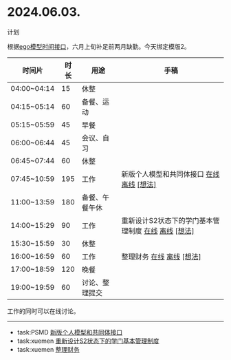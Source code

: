 # 2024.06.03.
计划  

根据[ego模型时间接口](https://gitee.com/hyg/blog/blob/master/timeflow.md)，六月上旬补足前两月缺勤。今天绑定模版2。

| 时间片 | 时长 | 用途 | 手稿 |
| --- | --- | --- | --- |
| 04:00~04:14 | 15 | 休整 |  |
| 04:15~05:14 | 60 | 备餐、运动 |  |
| 05:15~05:59 | 45 | 早餐 |  |
| 06:00~06:44 | 45 | 会议、自习 |  |
| 06:45~07:44 | 60 | 休整 |  |
| 07:45~10:59 | 195 | 工作 | 新版个人模型和共同体接口  [在线](http://simp.ly/p/3GXNTh) [离线](../../draft/2024/06/20240603074500.md) <a href="mailto:huangyg@mars22.com?subject=关于2024.06.03.[新版个人模型和共同体接口]任务&body=日期: 20240603%0D%0A序号: 5%0D%0A手稿:../../draft/2024/06/20240603074500.md%0D%0A---请勿修改邮件主题及以上内容 从下一行开始写您的想法---%0D%0A">[想法]</a> |
| 11:00~13:59 | 180 | 备餐、午餐午休 |  |
| 14:00~15:29 | 90 | 工作 | 重新设计S2状态下的学门基本管理制度  [在线](http://simp.ly/p/lsBYG9) [离线](../../draft/2024/06/20240603140000.md) <a href="mailto:huangyg@mars22.com?subject=关于2024.06.03.[重新设计S2状态下的学门基本管理制度]任务&body=日期: 20240603%0D%0A序号: 7%0D%0A手稿:../../draft/2024/06/20240603140000.md%0D%0A---请勿修改邮件主题及以上内容 从下一行开始写您的想法---%0D%0A">[想法]</a> |
| 15:30~15:59 | 30 | 休整 |  |
| 16:00~16:59 | 60 | 工作 | 整理财务  [在线](http://simp.ly/p/MpcbHD) [离线](../../draft/2024/06/20240603160000.md) <a href="mailto:huangyg@mars22.com?subject=关于2024.06.03.[整理财务]任务&body=日期: 20240603%0D%0A序号: 9%0D%0A手稿:../../draft/2024/06/20240603160000.md%0D%0A---请勿修改邮件主题及以上内容 从下一行开始写您的想法---%0D%0A">[想法]</a> |
| 17:00~18:59 | 120 | 晚餐 |  |
| 19:00~19:59 | 60 | 讨论、整理提交 |  |

工作的同时可以在线讨论。

---

- task:PSMD  [新版个人模型和共同体接口](../../../draft/2024/06/20240603074500.md)
- task:xuemen  [重新设计S2状态下的学门基本管理制度](../../../draft/2024/06/20240603140000.md)
- task:xuemen  [整理财务](../../../draft/2024/06/20240603160000.md)
